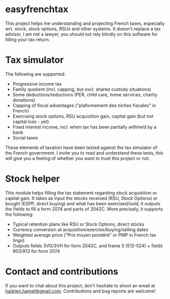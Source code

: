 # easyfrenchtax
This project helps me understanding and projecting French taxes, especially wrt. stock, stock options, RSUs and other systems. It doesn't replace a tax advisor, I am not a lawyer, you should not rely blindly on this software for filling your tax return.

# Tax simulator
The following are supported:
- Progressive income tax
- Family quotient (incl. capping, but excl. shared custody situations)
- Some deductions/reductions (PER, child care, home services, charity donations)
- Capping of fiscal advantages ("plafonnement des niches fiscales" in French)
- Exercising stock options, RSU acquisition gain, capital gain (but not capital loss - yet)
- Fixed interest income, incl. when tax has been partially withheld by a bank
- Social taxes

These elements of taxation have been tested against the tax simulator of the French government. I invite you to read and understand these tests, this will give you a feeling of whether you want to trust this project or not.

# Stock helper

This module helps filling the tax statement regarding stock acquisition or capital gain. It takes as input the stocks received (RSU, Stock Options) or bought (ESPP, direct buying) and what has been exercised/sold; it outputs the fields to fill a form 2074 and parts of 2042C. More precisely, it supports the following:
- Typical retention plans like RSU or Stock Options, direct stocks
- Currency conversion at acquisition/exercise/buying/selling dates
- Weighted average price ("Prix moyen pondéré" or PMP in French tax lingo)
- Outputs fields 3VG/3VH for form 2042C, and frame 5 (512-524) + fields 903/913 for form 2074

# Contact and contributions
If you want to chat about this project, don't hesitate to shoot an email at hadrien.hamel@gmail.com. Contributions and bug reports are welcome!